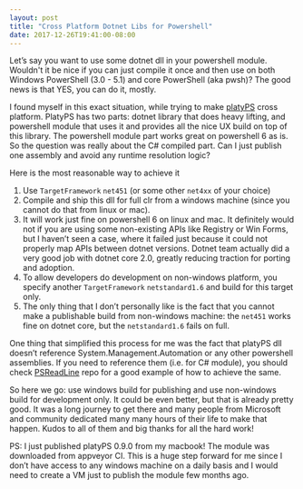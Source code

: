 ```yaml
---
layout: post
title: "Cross Platform Dotnet Libs for Powershell"
date: 2017-12-26T19:41:00-08:00
---
```


Let’s say you want to use some dotnet dll in your powershell module. Wouldn't it be nice if you can just compile it once and then use on both Windows PowerShell (3.0 - 5.1) and core PowerShell (aka pwsh)? The good news is that YES, you can do it, mostly.

I found myself in this exact situation, while trying to make [platyPS](https://github.com/PowerShell/platyPS) cross platform. PlatyPS has two parts: dotnet library that does heavy lifting, and powershell module that uses it and provides all the nice UX build on top of this library. The powershell module part works great on powershell 6 as is. So the question was really about the C# compiled part. Can I just publish one assembly and avoid any runtime resolution logic?

Here is the most reasonable way to achieve it

1. Use `TargetFramework` `net451` (or some other `net4xx` of your choice)
2. Compile and ship this dll for full clr from a windows machine (since you cannot do that from linux or mac).
3. It will work just fine on powershell 6 on linux and mac. It definitely would not if you are using some non-existing APIs like Registry or Win Forms, but I haven’t seen a case, where it failed just because it could not properly map APIs between dotnet versions. Dotnet team actually did a very good job with dotnet core 2.0, greatly reducing traction for porting and adoption.
4. To allow developers do development on non-windows platform, you specify another `TargetFramework` `netstandard1.6` and build for this target only.
5. The only thing that I don’t personally like is the fact that you cannot make a publishable build from non-windows machine: the `net451` works fine on dotnet core, but the `netstandard1.6` fails on full.

One thing that simplified this process for me was the fact that platyPS dll doesn’t reference System.Management.Automation or any other powershell assemblies. If you need to reference them (i.e. for C# module), you should check [PSReadLine](https://github.com/lzybkr/PSReadLine) repo for a good example of how to achieve the same.

So here we go: use windows build for publishing and use non-windows build for development only. It could be even better, but that is already pretty good. It was a long journey to get there and many people from Microsoft and community dedicated many many hours of their life to make that happen. Kudos to all of them and big thanks for all the hard work!

PS: I just published platyPS 0.9.0 from my macbook! The module was downloaded from appveyor CI. This is a huge step forward for me since I don’t have access to any windows machine on a daily basis and I would need to create a VM just to publish the module few months ago.

